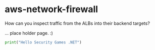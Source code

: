 # aws-network-firewall

How can you inspect traffic from the ALBs into their backend targets?

... place holder page. :)


```python
print("Hello Security Games .NET")
```
